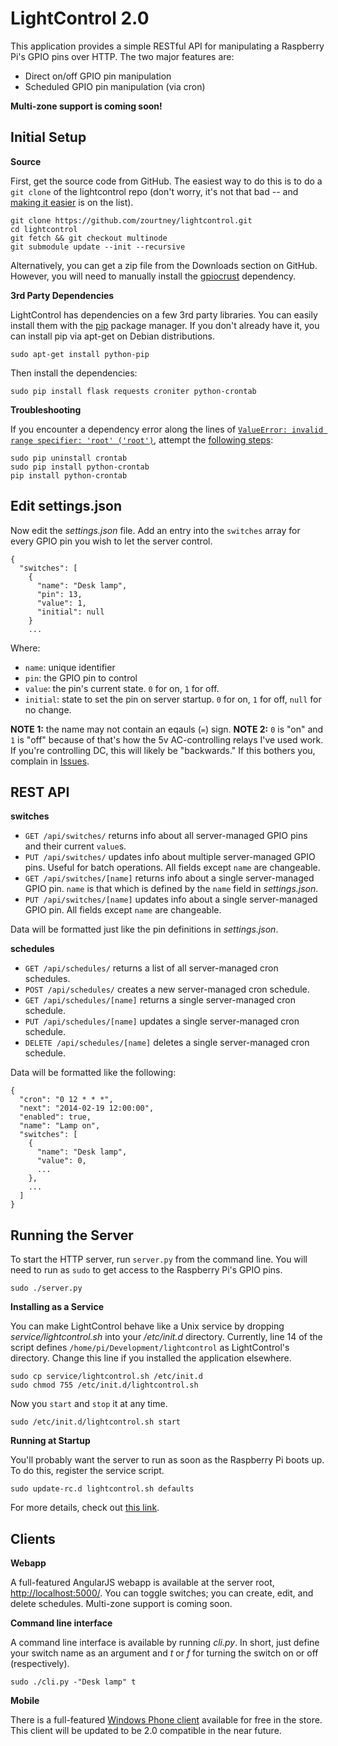 LightControl 2.0
================

This application provides a simple RESTful API for manipulating a Raspberry Pi's GPIO pins over HTTP. The two major features are:

 - Direct on/off GPIO pin manipulation
 - Scheduled GPIO pin manipulation (via cron)

**Multi-zone support is coming soon!**

Initial Setup
-------------

**Source**

First, get the source code from GitHub. The easiest way to do this is to do a `git clone` of the lightcontrol repo (don't worry, it's not that bad -- and [making it easier](https://github.com/zourtney/lightcontrol/issues/1) is on the list).

    git clone https://github.com/zourtney/lightcontrol.git
    cd lightcontrol
    git fetch && git checkout multinode
    git submodule update --init --recursive

Alternatively, you can get a zip file from the Downloads section on GitHub. However, you will need to manually install the [gpiocrust](https://github.com/zourtney/gpiocrust) dependency.

**3rd Party Dependencies**

LightControl has dependencies on a few 3rd party libraries. You can easily install them with the [pip](https://pypi.python.org/pypi/pip/) package manager. If you don't already have it, you can install pip via apt-get on Debian distributions.

    sudo apt-get install python-pip

Then install the dependencies:

    sudo pip install flask requests croniter python-crontab

**Troubleshooting**

If you encounter a dependency error along the lines of [`ValueError: invalid range specifier: 'root' ('root')`](https://gist.github.com/zourtney/9340796), attempt the [following steps](https://bugs.launchpad.net/python-crontab/+bug/1199761):

    sudo pip uninstall crontab
    sudo pip install python-crontab
    pip install python-crontab

Edit settings.json
------------------

Now edit the *settings.json* file. Add an entry into the `switches` array for every GPIO pin you wish to let the server control.

    {
      "switches": [
        {
          "name": "Desk lamp",
          "pin": 13,
          "value": 1,
          "initial": null
        }
        ...

Where:

- `name`: unique identifier
- `pin`: the GPIO pin to control
- `value`: the pin's current state. `0` for on, `1` for off.
- `initial`: state to set the pin on server startup. `0` for on, `1` for off, `null` for no change.

**NOTE 1:** the name may not contain an eqauls (`=`) sign.
**NOTE 2:** `0` is "on" and `1` is "off" because of that's how the 5v AC-controlling relays I've used work. If you're controlling DC, this will likely be "backwards." If this bothers you, complain in [Issues](https://github.com/zourtney/lightcontrol/issues).

REST API
--------

**switches**

- `GET /api/switches/` returns info about all server-managed GPIO pins and their current `value`s.
- `PUT /api/switches/` updates info about multiple server-managed GPIO pins. Useful for batch operations. All fields except `name` are changeable.
- `GET /api/switches/[name]` returns info about a single server-managed GPIO pin. `name` is that which is defined by the `name` field in *settings.json*.
- `PUT /api/switches/[name]` updates info about a single server-managed GPIO pin. All fields except `name` are changeable.

Data will be formatted just like the pin definitions in *settings.json*.

**schedules**

- `GET /api/schedules/` returns a list of all server-managed cron schedules.
- `POST /api/schedules/` creates a new server-managed cron schedule.
- `GET /api/schedules/[name]` returns a single server-managed cron schedule.
- `PUT /api/schedules/[name]` updates a single server-managed cron schedule.
- `DELETE /api/schedules/[name]` deletes a single server-managed cron schedule.

Data will be formatted like the following:

    {
      "cron": "0 12 * * *", 
      "next": "2014-02-19 12:00:00", 
      "enabled": true, 
      "name": "Lamp on", 
      "switches": [
        {
          "name": "Desk lamp", 
          "value": 0,
          ...
        },
        ...
      ]
    }

Running the Server
------------------

To start the HTTP server, run `server.py` from the command line. You will need to run as `sudo` to get access to the Raspberry Pi's GPIO pins.

    sudo ./server.py

**Installing as a Service**

You can make LightControl behave like a Unix service by dropping *service/lightcontrol.sh* into your */etc/init.d* directory. Currently, line 14 of the script defines `/home/pi/Development/lightcontrol` as LightControl's directory. Change this line if you installed the application elsewhere.

    sudo cp service/lightcontrol.sh /etc/init.d
    sudo chmod 755 /etc/init.d/lightcontrol.sh

Now you `start` and `stop` it at any time.

    sudo /etc/init.d/lightcontrol.sh start

**Running at Startup**

You'll probably want the server to run as soon as the Raspberry Pi boots up. To do this, register the service script.

    sudo update-rc.d lightcontrol.sh defaults

For more details, check out [this link](http://www.stuffaboutcode.com/2012/06/raspberry-pi-run-program-at-start-up.html).

Clients
-------

**Webapp**

A full-featured AngularJS webapp is available at the server root, [http://localhost:5000/](http://localhost:5000). You can toggle switches; you can create, edit, and delete schedules. Multi-zone support is coming soon.

**Command line interface**

A command line interface is available by running *cli.py*. In short, just define your switch name as an argument and *t* or *f* for turning the switch on or off (respectively).

    sudo ./cli.py -"Desk lamp" t

**Mobile**

There is a full-featured [Windows Phone client](http://www.windowsphone.com/en-us/store/app/lightcontrol/76eaf03e-8970-4957-bcca-d59486d2475f) available for free in the store. This client will be updated to be 2.0 compatible in the near future.